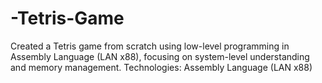# -Tetris-Game
Created a Tetris game from scratch using low-level programming in Assembly Language (LAN x88), focusing on system-level understanding and memory management.  Technologies: Assembly Language (LAN x88)
